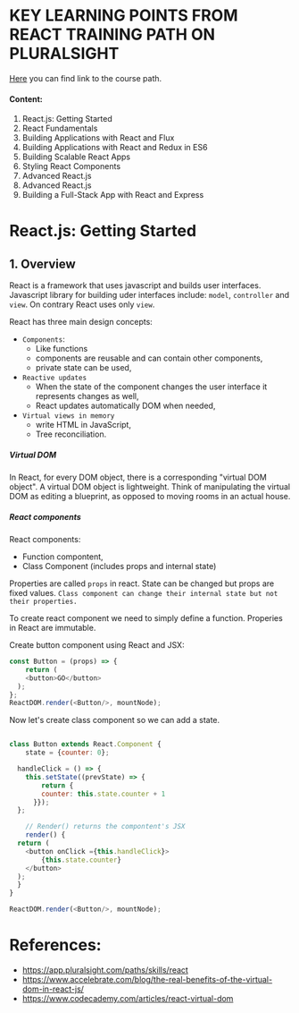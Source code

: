 # KEY LEARNING POINTS FROM REACT TRAINING PATH ON PLURALSIGHT
[Here]( https://app.pluralsight.com/paths/skills/react) you can find link to the course path.

#### Content:
1. React.js: Getting Started
2. React Fundamentals
3. Building Applications with React and Flux
4. Building Applications with React and Redux in ES6
5. Building Scalable React Apps
6. Styling React Components
7. Advanced React.js
8. Advanced React.js
9. Building a Full-Stack App with React and Express


# React.js: Getting Started

## 1. Overview
React is a framework that uses javascript and builds user interfaces. Javascript library for building uder interfaces include: ```model```, ```controller``` and ```view```. On contrary React uses only ```view```.

React has three main design concepts:
- ```Components```:
  - Like functions
  - components are reusable and can contain other components,
  - private state can be used,
- ```Reactive updates```
  - When the state of the component changes the user interface it represents changes as well,
  - React updates automatically DOM when needed,
- ```Virtual views in memory```
  - write HTML in JavaScript,
  - Tree reconciliation.

##### Virtual DOM
In React, for every DOM object, there is a corresponding "virtual DOM object". A virtual DOM object is lightweight. Think of manipulating the virtual DOM as editing a blueprint, as opposed to moving rooms in an actual house.

##### React components

React components:
  - Function compontent,
  - Class Component (includes props and internal state)

Properties are called ``props`` in react. State can be changed but props are fixed values. ```Class component can change their internal state but not their properties.```

To create react component we need to simply define a function.
Properies in React are immutable.

Create button component using React and JSX:

```JavaScript
const Button = (props) => {
	return (
  	<button>GO</button>
  );
};
ReactDOM.render(<Button/>, mountNode);
```

Now let's create class component so we can add a state.

```javascript

class Button extends React.Component {
	state = {counter: 0};

  handleClick = () => {
  	this.setState((prevState) => {
    	return {
    	counter: this.state.counter + 1
      }});
  };

	// Render() returns the compontent's JSX
	render() {
  return (
  	<button onClick ={this.handleClick}>
    	{this.state.counter}
    </button>
  );
  }
}

ReactDOM.render(<Button/>, mountNode);
```

# References:
- https://app.pluralsight.com/paths/skills/react
-  https://www.accelebrate.com/blog/the-real-benefits-of-the-virtual-dom-in-react-js/
- https://www.codecademy.com/articles/react-virtual-dom
